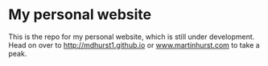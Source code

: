 # My personal website
This is the repo for my personal website, which is still under development.
Head on over to http://mdhurst1.github.io or www.martinhurst.com to take a peak.
